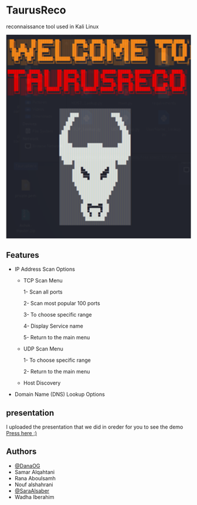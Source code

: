 # TaurusReco
reconnaissance tool used in Kali Linux  

![](https://github.com/DanaOG/TaurusReco/blob/main/demoPhoto/Picture1.png)

## Features

- IP Address Scan Options 

    - TCP Scan Menu

        1- Scan all ports

        2- Scan most popular 100 ports

        3- To choose specific range 

        4- Display Service name

        5- Return to the main menu

    - UDP Scan Menu

        1- To choose specific range
        
        2- Return to the main menu

    - Host Discovery 

- Domain Name (DNS) Lookup Options 

## presentation

I uploaded the presentation that we did in oreder for you to see the demo
[Press here ;)](https://github.com/DanaOG/TaurusReco/blob/main/Python%20Project%20Presentation%20.pptx)

## Authors

- [@DanaOG](https://www.github.com/DanaOG)
- Samar Alqahtani
- Rana Aboulsamh
- Nouf alshahrani
- [@SaraAlsaber](https://www.github.com/SaraAlsaber)
- Wadha Iberahim 
